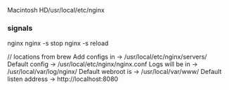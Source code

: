 Macintosh HD/usr/local/etc/nginx

### signals
nginx
nginx -s stop
nginx -s reload

// locations from brew
Add configs in -> /usr/local/etc/nginx/servers/
Default config -> /usr/local/etc/nginx/nginx.conf
Logs will be in -> /usr/local/var/log/nginx/
Default webroot is -> /usr/local/var/www/
Default listen address -> http://localhost:8080
